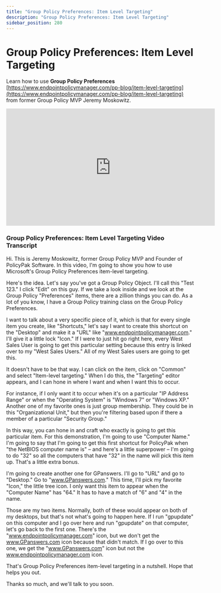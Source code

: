 ```yaml
---
title: "Group Policy Preferences: Item Level Targeting"
description: "Group Policy Preferences: Item Level Targeting"
sidebar_position: 280
---
```


# Group Policy Preferences: Item Level Targeting

Learn how to use **Group Policy Preferences**
[https://www.endpointpolicymanager.com/pp-blog/item-level-targeting](https://www.endpointpolicymanager.com/pp-blog/item-level-targeting)
from former Group Policy MVP Jeremy Moskowitz.

<iframe width="560" height="315" src="https://www.youtube.com/embed/lIt_dPTD0os?si=c2_szR6fjIbcAWnI" title="YouTube video player" frameborder="0" allow="accelerometer; autoplay; clipboard-write; encrypted-media; gyroscope; picture-in-picture; web-share" referrerpolicy="strict-origin-when-cross-origin" allowfullscreen></iframe>

### Group Policy Preferences: Item Level Targeting Video Transcript

Hi. This is Jeremy Moskowitz, former Group Policy MVP and Founder of PolicyPak Software. In this
video, I'm going to show you how to use Microsoft's Group Policy Preferences item-level targeting.

Here's the idea. Let's say you've got a Group Policy Object. I'll call this "Test 123." I click
"Edit" on this guy. If we take a look inside and we look at the Group Policy "Preferences" items,
there are a zillion things you can do. As a lot of you know, I have a Group Policy training class on
the Group Policy Preferences.

I want to talk about a very specific piece of it, which is that for every single item you create,
like "Shortcuts," let's say I want to create this shortcut on the "Desktop" and make it a "URL" like
"www.endpointpolicymanager.com." I'll give it a little lock "Icon." If I were to just hit go right here, every
West Sales User is going to get this particular setting because this entry is linked over to my
"West Sales Users." All of my West Sales users are going to get this.

It doesn't have to be that way. I can click on the item, click on "Common" and select "Item-level
targeting." When I do this, the "Targeting" editor appears, and I can hone in where I want and when
I want this to occur.

For instance, if I only want it to occur when it's on a particular "IP Address Range" or when the
"Operating System" is "Windows 7" or "Windows XP." Another one of my favorite ones is just group
membership. They could be in this "Organizational Unit," but then you're filtering based upon if
there a member of a particular "Security Group."

In this way, you can hone in and craft who exactly is going to get this particular item. For this
demonstration, I'm going to use "Computer Name." I'm going to say that I'm going to get this first
shortcut for PolicyPak when "the NetBIOS computer name is" – and here's a little superpower – I'm
going to do "32" so all the computers that have "32" in the name will pick this item up. That's a
little extra bonus.

I'm going to create another one for GPanswers. I'll go to "URL" and go to "Desktop." Go to
"www.GPanswers.com." This time, I'll pick my favorite "Icon," the little tree icon. I only want this
item to appear when the "Computer Name" has "64." It has to have a match of "6" and "4" in the name.

Those are my two items. Normally, both of these would appear on both of my desktops, but that's not
what's going to happen here. If I run "gpupdate" on this computer and I go over here and run
"gpupdate" on that computer, let's go back to the first one. There's the "www.endpointpolicymanager.com" icon,
but we don't get the www.GPanswers.com icon because that didn't match. If I go over to this one, we
get the "www.GPanswers.com" icon but not the www.endpointpolicymanager.com icon.

That's Group Policy Preferences item-level targeting in a nutshell. Hope that helps you out.

Thanks so much, and we'll talk to you soon.
